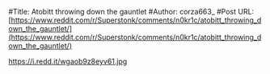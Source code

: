 #Title: Atobitt throwing down the gauntlet
#Author: corza663_
#Post URL: [https://www.reddit.com/r/Superstonk/comments/n0kr1c/atobitt_throwing_down_the_gauntlet/](https://www.reddit.com/r/Superstonk/comments/n0kr1c/atobitt_throwing_down_the_gauntlet/)


https://i.redd.it/wgaob9z8eyv61.jpg